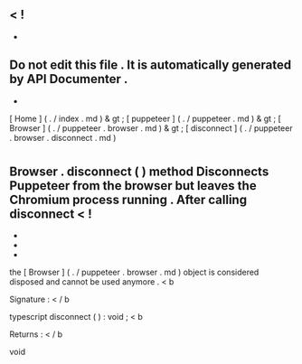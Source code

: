 <
!
-
-
Do
not
edit
this
file
.
It
is
automatically
generated
by
API
Documenter
.
-
-
>
[
Home
]
(
.
/
index
.
md
)
&
gt
;
[
puppeteer
]
(
.
/
puppeteer
.
md
)
&
gt
;
[
Browser
]
(
.
/
puppeteer
.
browser
.
md
)
&
gt
;
[
disconnect
]
(
.
/
puppeteer
.
browser
.
disconnect
.
md
)
#
#
Browser
.
disconnect
(
)
method
Disconnects
Puppeteer
from
the
browser
but
leaves
the
Chromium
process
running
.
After
calling
disconnect
<
!
-
-
-
-
>
the
[
Browser
]
(
.
/
puppeteer
.
browser
.
md
)
object
is
considered
disposed
and
cannot
be
used
anymore
.
<
b
>
Signature
:
<
/
b
>
typescript
disconnect
(
)
:
void
;
<
b
>
Returns
:
<
/
b
>
void
